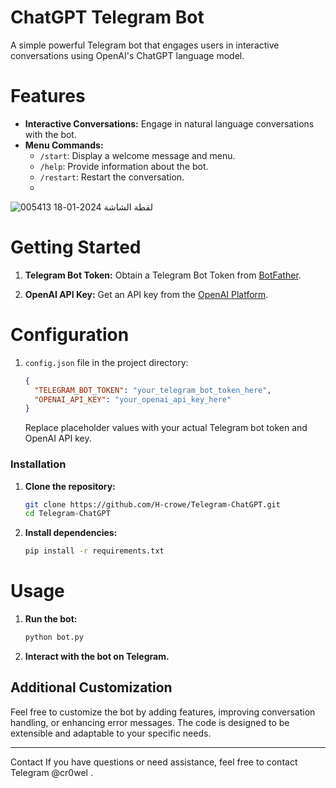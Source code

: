 # ChatGPT Telegram Bot

A simple powerful Telegram bot that engages users in interactive conversations using OpenAI's ChatGPT language model.

# Features

- **Interactive Conversations:** Engage in natural language conversations with the bot.
- **Menu Commands:**
  - `/start`: Display a welcome message and menu.
  - `/help`: Provide information about the bot.
  - `/restart`: Restart the conversation.
  - 
![لقطة الشاشة 2024-01-18 005413](https://github.com/H-crowe/Telegram-ChatGPT/assets/142697834/916b1639-e011-4c17-97b3-95238be72f15)


# Getting Started

1. **Telegram Bot Token:** Obtain a Telegram Bot Token from [BotFather](https://core.telegram.org/bots#botfather).

2. **OpenAI API Key:** Get an API key from the [OpenAI Platform](https://beta.openai.com/signup/).

# Configuration

1. `config.json` file in the project directory:

    ```json
    {
      "TELEGRAM_BOT_TOKEN": "your_telegram_bot_token_here",
      "OPENAI_API_KEY": "your_openai_api_key_here"
    }
    ```

    Replace placeholder values with your actual Telegram bot token and OpenAI API key.

### Installation

1. **Clone the repository:**

    ```bash
    git clone https://github.com/H-crowe/Telegram-ChatGPT.git
    cd Telegram-ChatGPT
    ```

2. **Install dependencies:**

    ```bash
    pip install -r requirements.txt
    ```

# Usage

1. **Run the bot:**

    ```bash
    python bot.py
    ```

2. **Interact with the bot on Telegram.**

## Additional Customization

Feel free to customize the bot by adding features, improving conversation handling, or enhancing error messages. The code is designed to be extensible and adaptable to your specific needs.

---

Contact
If you have questions or need assistance, feel free to contact Telegram @cr0wel .
